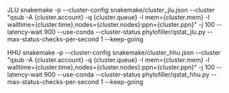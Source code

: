 JLU
snakemake -p  --cluster-config snakemake/cluster_jlu.json --cluster "qsub -A {cluster.account} -q {cluster.queue} -l mem={cluster.mem} -l walltime={cluster.time},nodes={cluster.nodes}:ppn={cluster.ppn}" -j 100 --latency-wait 900 --use-conda --cluster-status phylofiller/qstat_jlu.py --max-status-checks-per-second 1 --keep-going

HHU
snakemake -p  --cluster-config snakemake/cluster_hhu.json --cluster "qsub -A {cluster.account} -q {cluster.queue} -l mem={cluster.mem} -l walltime={cluster.time},nodes={cluster.nodes}:ppn={cluster.ppn}" -j 100 --latency-wait 900 --use-conda --cluster-status phylofiller/qstat_hhu.py --max-status-checks-per-second 1 --keep-going

